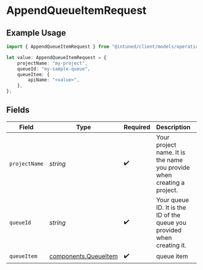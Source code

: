 # AppendQueueItemRequest

## Example Usage

```typescript
import { AppendQueueItemRequest } from "@intuned/client/models/operations";

let value: AppendQueueItemRequest = {
    projectName: "my-project",
    queueId: "my-sample-queue",
    queueItem: {
        apiName: "<value>",
    },
};
```

## Fields

| Field                                                                   | Type                                                                    | Required                                                                | Description                                                             | Example                                                                 |
| ----------------------------------------------------------------------- | ----------------------------------------------------------------------- | ----------------------------------------------------------------------- | ----------------------------------------------------------------------- | ----------------------------------------------------------------------- |
| `projectName`                                                           | *string*                                                                | :heavy_check_mark:                                                      | Your project name. It is the name you provide when creating a project.  | my-project                                                              |
| `queueId`                                                               | *string*                                                                | :heavy_check_mark:                                                      | Your queue ID. It is the ID of the queue you provided when creating it. | my-sample-queue                                                         |
| `queueItem`                                                             | [components.QueueItem](../../models/components/queueitem.md)            | :heavy_check_mark:                                                      | queue item                                                              |                                                                         |